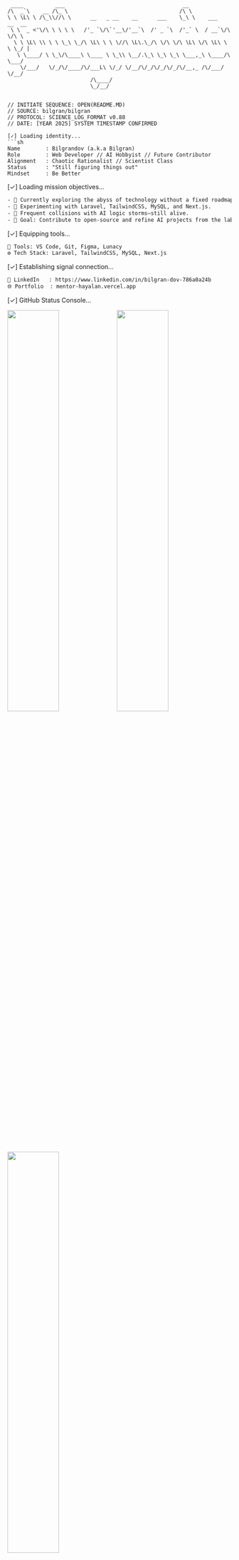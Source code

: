 
```


 ____          ___                                     __                    
/\  _`\    __ /\_ \                                   /\ \                   
\ \ \L\ \ /\_\\//\ \      __   _ __    __      ___    \_\ \    ___   __  __  
 \ \  _ <'\/\ \ \ \ \   /'_ `\/\`'__\/'__`\  /' _ `\  /'_` \  / __`\/\ \/\ \ 
  \ \ \L\ \\ \ \ \_\ \_/\ \L\ \ \ \//\ \L\.\_/\ \/\ \/\ \L\ \/\ \L\ \ \ \_/ |
   \ \____/ \ \_\/\____\ \____ \ \_\\ \__/.\_\ \_\ \_\ \___,_\ \____/\ \___/ 
    \/___/   \/_/\/____/\/___L\ \/_/ \/__/\/_/\/_/\/_/\/__,_ /\/___/  \/__/  
                          /\____/                                            
                          \_/__/                                             


// INITIATE SEQUENCE: OPEN(README.MD)
// SOURCE: bilgran/bilgran
// PROTOCOL: SCIENCE_LOG_FORMAT v0.88
// DATE: [YEAR 2025] SYSTEM TIMESTAMP CONFIRMED

[✓] Loading identity...
```sh
Name        : Bilgrandov (a.k.a Bilgran)
Role        : Web Developer // AI Hobbyist // Future Contributor
Alignment   : Chaotic Rationalist // Scientist Class
Status      : "Still figuring things out"
Mindset     : Be Better
```

[✓] Loading mission objectives...
```txt
- 🚧 Currently exploring the abyss of technology without a fixed roadmap.
- 🧪 Experimenting with Laravel, TailwindCSS, MySQL, and Next.js.
- 🧠 Frequent collisions with AI logic storms—still alive.
- 🔭 Goal: Contribute to open-source and refine AI projects from the lab.
```

[✓] Equipping tools...
```txt
🧰 Tools: VS Code, Git, Figma, Lunacy
⚙️ Tech Stack: Laravel, TailwindCSS, MySQL, Next.js
```

[✓] Establishing signal connection...
```md
🔗 LinkedIn   : https://www.linkedin.com/in/bilgran-dov-786a0a24b
🌐 Portfolio  : mentor-hayalan.vercel.app
```

[✓] GitHub Status Console...
<p align="left">
  <img src="https://github-readme-stats.vercel.app/api?username=bilgran&show_icons=true&theme=tokyonight&hide_border=true" width="48%" />
  <img src="https://github-readme-streak-stats.herokuapp.com/?user=bilgran&theme=tokyonight&hide_border=true" width="48%" />
</p>

<p align="left">
  <img src="https://github-readme-stats.vercel.app/api/top-langs/?username=bilgran&layout=compact&theme=tokyonight&hide_border=true" width="48%" />
</p>

[✓] Finalizing memory log...
> `"If chaos is the law, then I am the observer. I document the drift so that one day, someone might find meaning in the madness."`  
> — Bilgran, on the edge of a breakpoint

// END OF LOG
// SYSTEM IDLE... Awaiting next commit.
